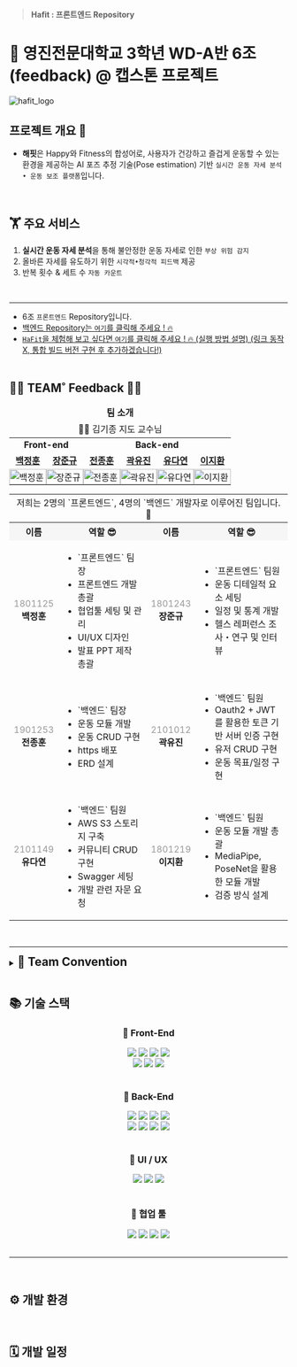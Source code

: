 > #### Hafit : 프론트엔드 Repository

# 👋 영진전문대학교 3학년 WD-A반 6조(feedback) @ 캡스톤 프로젝트

![hafit_logo](https://github.com/Team-HAFIT/HAFIT-Client/assets/103083251/6077c313-5d90-437c-8b62-e09cce3e8d0f)

## 프로젝트 개요 👀

- **해핏**은 Happy와 Fitness의 합성어로, 사용자가 건강하고 즐겁게 운동할 수 있는 환경을 제공하는 AI 포즈 추정 기술(Pose estimation) 기반 `실시간 운동 자세 분석 • 운동 보조 플랫폼`입니다.

<br />

## 🏋️ 주요 서비스

1. **실시간 운동 자세 분석**을 통해 불안정한 운동 자세로 인한 `부상 위험 감지`
2. 올바른 자세를 유도하기 위한 `시각적•청각적 피드백` 제공
3. 반복 횟수 & 세트 수 `자동 카운트`

<br />

---

- 6조 `프론트엔드` Repository입니다.
- [백엔드 Repository는 `여기`를 클릭해 주세요 ! 🔥](https://github.com/Team-HAFIT/HAFIT-Server)
- [`HaFit`을 체험해 보고 싶다면 `여기`를 클릭해 주세요 ! 🔥 (실행 방법 설명) (링크 동작 X, 통합 빌드 버전 구현 후 추가하겠습니다!)]()  
  <br />

## 👨‍💻 TEAM˚ Feedback 👩‍💻

<table width="100%" align="center">
   <thead>
      <tr align="center">
         <td colspan = "6">
            <span><b>팀 소개</b></span>
         </td>
      </tr>
       <tr align="center">
           <td colspan = "6">
               👨‍🏫 김기종 지도 교수님
           </td>
      </tr>
   </thead>
   <tbody>
       <tr>
           <td align="center" colspan = "2"><b>Front-end</b></td>
           <td align="center" colspan = "4"><b>Back-end</b></td>
       </tr>
       <tr>
           <td align="center"><a href="https://github.com/baegjhoon"><b>백정훈</b></a></td>
           <td align="center"><a href="https://github.com/jjun9"><b>장준규</b></a></td>
           <td align="center"><a href="https://github.com/WDJJH"><b>전종훈</b></a></td>
           <td align="center"><a href="https://github.com/ooyniz"><b>곽유진</b></a></td>
           <td align="center"><a href="https://github.com/da-pri"><b>유다연</b></a></td>
           <td align="center"><a href="https://github.com/LJH-3410"><b>이지환</b></a></td>
       </tr>
       <tr>
            <td width="16%" style="padding:0;">
                <a href="https://github.com/baegjhoon">
                    <img src="https://avatars.githubusercontent.com/u/103083251?v=4" width="100%" alt="백정훈">
                </a>
            </td>
            <td width="16%" style="padding:0;">
                <a href="https://github.com/jjun9">
                    <img src="https://avatars.githubusercontent.com/u/103375871?v=4" width="100%" alt="장준규">
                </a>
            </td>
            <td width="16%" style="padding:0;">
                <a href="https://github.com/WDJJH">
                    <img src="https://avatars.githubusercontent.com/u/103156018?v=4" width="100%" alt="전종훈">
                </a>
            </td>
            <td width="16%" style="padding:0;">
                <a href="https://github.com/ooyniz">
                    <img src="https://avatars.githubusercontent.com/u/102000749?v=4" width="100%" alt="곽유진">
                </a>
            </td>
            <td width="16%" style="padding:0;">
                <a href="https://github.com/da-pri">
                    <img src="https://avatars.githubusercontent.com/u/102639884?v=4" width="100%" alt="유다연">
                </a>
            </td>
            <td width="16%" style="padding:0;">
                <a href="https://github.com/LJH-3410">
                    <img src="https://avatars.githubusercontent.com/u/103081988?v=4" width="100%" alt="이지환">
                </a>
            </td>
       </tr>
   </tbody>
</table>

<table width="100%" align="center">
        <tr align="center">
          <td colspan="4">저희는 2명의 `프론트엔드`,  4명의 `백엔드` 개발자로 이루어진 팀입니다. 🚴</td>
        </tr>
        <tr align="center" style="background-color: #F6F6F6;">
            <th width="10%">
                <span><b>이름</b></span>
            </th>
            <th width="40%">
                <span><b>역할 😎</b></span>
            </th>
            <th width="10%">
                <span><b>이름</b></span>
            </th>
            <th width="40%">
                <span><b>역할 😎</b></span>
            </th>
        </tr>
         <tr>
            <td align="center"><span style="color:#999999;">1801125</span><br /><b>백정훈</b></td>
            <td align="left">
                <ul>
                    <li>`프론트엔드` 팀장</li>
                    <li>프론트엔드 개발 총괄</li>
                    <li>협업툴 세팅 및 관리</li>
                    <li>UI/UX 디자인</li>
                    <li>발표 PPT 제작 총괄</li>
                </ul>
            </td>
            <td align="center"><span style="color:#999999;">1801243</span><br /><b>장준규</b></td>
            <td align="left">
                <ul>
                    <li>`프론트엔드` 팀원</li>
                    <li>운동 디테일적 요소 세팅</li>
                    <li>일정 및 통계 개발</li>
                    <li>헬스 레퍼런스 조사・연구 및 인터뷰</li>
                </ul>
            </td>
         </tr>
         <tr>
            <td align="center"><span style="color:#999999;">1901253</span><br /><b>전종훈</b></td>
            <td align="left">
                <ul>
                    <li>`백엔드` 팀장</li>
                    <li>운동 모듈 개발</li>
                    <li>운동 CRUD 구현</li>
                    <li>https 배포</li>
                    <li>ERD 설계</li>
                </ul>
            </td>
            <td align="center"><span style="color:#999999;">2101012</span><br /><b>곽유진</b></td>
            <td align="left">
                <ul>
                    <li>`백엔드` 팀원</li>
                    <li>Oauth2 + JWT를 활용한 토큰 기반 서버 인증 구현</li>
                    <li>유저 CRUD 구현</li>
                    <li>운동 목표/일정 구현</li>
                </ul>
            </td>
         </tr>
         <tr>
            <td align="center"><span style="color:#999999;">2101149</span><br /><b>유다연</b></td>
            <td align="left">
                <ul>
                    <li>`백엔드` 팀원</li>
                    <li>AWS S3 스토리지 구축</li>
                    <li>커뮤니티 CRUD 구현</li>
                    <li>Swagger 세팅</li>
                    <li>개발 관련 자문 요청</li>
                </ul>
            </td>
            <td align="center"><span style="color:#999999;">1801219</span><br /><b>이지환</b></td>
            <td align="left">
                <ul>
                    <li>`백엔드` 팀원</li>
                    <li>운동 모듈 개발 총괄</li>
                    <li>MediaPipe, PoseNet을 활용한 모듈 개발</li>
                    <li>검증 방식 설계</li>
                </ul>
            </td>
         </tr>
</table>
  
<br />

---

<details>  
    <summary><h2 style="display:inline">📌 Team Convention</h2></summary>
        <div markdown="1">
            <h3>📍 Commit Convention</h3>
            <table>
                <thead>
                    <tr>
                        <th align="center">태그명</th>
                        <th>설명</th>
                    </tr>
                </thead>
                <tbody>
                    <tr>
                        <td>Feat ✨</td>
                        <td>새로운 기능 추가</td>
                    </tr>
                    <tr>
                        <td>Fix 🐛</td>
                        <td>버그 수정</td>
                    </tr>
                    <tr>
                        <td>Design 🎨</td>
                        <td>CSS 등 UI 디자인 변경</td>
                    </tr>
                    <tr>
                        <td>Style 🩹</td>
                        <td>오타 수정, 변수명 변경, 세미콜론 빠졌을 때, 코드 변경이 없는 수정(줄바꿈, ...)</td>
                    </tr>
                    <tr>
                        <td>Comment 💬</td>
                        <td>주석 추가/수정</td>
                    </tr>
                    <tr>
                        <td>Chore 📦</td>
                        <td>build 관련 수정, package 관련 수정</td>
                    </tr>
                    <tr>
                        <td>Rename 🚚</td>
                        <td>파일을 수정/이동 작업만 했을 경우</td>
                    </tr>
                    <tr>
                        <td>Remove 🔥</td>
                        <td>파일을 삭제하는 작업만 했을 경우</td>
                    </tr>
                    <tr>
                        <td>Test ✅</td>
                        <td>테스트 코드</td>
                    </tr>
                    <tr>
                        <td>Docs 📝</td>
                        <td>문서 수정 (Readme.md 등)</td>
                    </tr>
                    <tr>
                        <td>Refactor ♻️</td>
                        <td>코드 리팩토링, 현재 구현된 코드를 개선</td>
                    </tr>
                </tbody>
            </table>
            <br />  
            <h3>📍 Branch Convention</h3>
            <img src="https://github.com/Team-HAFIT/HAFIT-Client/assets/103083251/3ec0ada7-ceb3-4d50-ad2d-7bff4d6589e3" alt="our-branch">
            <ul>
                <li>Git 학습을 목표로, Branch 전략은 최대한 간결하게 결정하게 되었습니다.</li>
            </ul>
            <br/>
            <ol>
                <li>모든 기능 구현은 `feature` 브랜치에서 시작합니다.</li>
                <li>`feature` 브랜치는 `develop` 브랜치에서 분기되고 머지됩니다.</li>
                <li>`develop` 브랜치에선 머지된 기능에 대한 테스트를 진행합니다.</li>
                <li>전체적인 테스트가 완료되었다면 `main` 브랜치에서 배포를 준비합니다.</li>
            </ol>
            <br/>
            <h3>📍 작업 진행 순서</h3>
            <ol>
                <li>`Jira`에서 작업을 할당합니다.</li>
                <li>Jira 이슈번호를 포함한 Branch를 생성합니다.</li>
                ```
                ex) feat/HF-123-작업내용
                ```
                <li>생성된 Branch로 전환합니다.</li>
                <li>작업 전, `develop 브랜치`를 `pull` 받고 작업을 시작해주세요!</li>
                <li>작업을 완료했다면, PR 후 카톡 남겨주시면 확인 후 merge 하겠습니다! 😆 </li>
            </ol>
            <hr />
        </div>
</details>

<br />

## 📚 기술 스택

<div align=center><h3>🚀 Front-End</h3></div>
<div align=center> 
    <img src="https://img.shields.io/badge/react-61DAFB?style=for-the-badge&logo=react&logoColor=black"> 
    <img src="https://img.shields.io/badge/html5-E34F26?style=for-the-badge&logo=html5&logoColor=white"> 
    <img src="https://img.shields.io/badge/css-1572B6?style=for-the-badge&logo=css3&logoColor=white"> 
    <img src="https://img.shields.io/badge/javascript-F7DF1E?style=for-the-badge&logo=javascript&logoColor=black"> 
    <br />
    <img src="https://img.shields.io/badge/node.js-339933?style=for-the-badge&logo=Node.js&logoColor=white">
    <img src="https://img.shields.io/badge/Redux-764ABC?style=for-the-badge&logo=redux&logoColor=white">
    <img src="https://img.shields.io/badge/Ant Design-0170FE?style=for-the-badge&logo=ant-design&logoColor=white">
    <br />
</div>

<br />

<div align=center><h3>🚀 Back-End</h3></div>
<div align=center> 
    <img src="https://img.shields.io/badge/java-007396?style=for-the-badge&logo=java&logoColor=white">
    <img src="https://img.shields.io/badge/spring-6DB33F?style=for-the-badge&logo=spring&logoColor=white">
    <img src="https://img.shields.io/badge/maria db-003545?style=for-the-badge&logo=mariadb&logoColor=white">
    <img src="https://img.shields.io/badge/jwt-000000?style=for-the-badge&logo=jsonwebtokens&logoColor=white">
    <br />
    <img src="https://img.shields.io/badge/oauth 2.0-0F2727?style=for-the-badge&logo=oauth&logoColor=white">
    <img src="https://img.shields.io/badge/aws s3-569A31?style=for-the-badge&logo=amazons3&logoColor=white">
    <img src="https://img.shields.io/badge/swagger-85EA2D?style=for-the-badge&logo=swagger&logoColor=black">
    <img src="https://img.shields.io/badge/postman-FF6C37?style=for-the-badge&logo=postman&logoColor=white">
    <br />
</div>

<br />

<div align=center><h3>🚀 UI / UX</h3></div>
<div align=center> 
    <img src="https://img.shields.io/badge/figma-F24E1E?style=for-the-badge&logo=figma&logoColor=white">
    <img src="https://img.shields.io/badge/photoshop-31A8FF?style=for-the-badge&logo=adobephotoshop&logoColor=white">
    <img src="https://img.shields.io/badge/illustrator-FF9A00?style=for-the-badge&logo=adobeillustrator&logoColor=white">
</div>

<br />

<div align=center><h3>🚀 협업 툴</h3></div>
<div align=center> 
    <img src="https://img.shields.io/badge/github-181717?style=for-the-badge&logo=github&logoColor=white">
    <img src="https://img.shields.io/badge/jira-0052CC?style=for-the-badge&logo=jira&logoColor=white">
    <img src="https://img.shields.io/badge/slack-4A154B?style=for-the-badge&logo=slack&logoColor=white">
    <img src="https://img.shields.io/badge/notion-EFEBF8?style=for-the-badge&logo=notion&logoColor=black">
</div>

<br />

---

<br />

## ⚙️ 개발 환경

<br />

## 🗓️ 개발 일정
